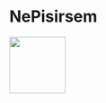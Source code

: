 # NePisirsem

<img src="https://user-images.githubusercontent.com/44754934/138770234-3c7a2b78-a587-446c-96df-267a0de94649.png" width="100" height="100">

